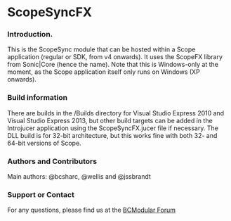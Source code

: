 ScopeSyncFX
===========
### Introduction.
This is the ScopeSync module that can be hosted within a Scope application (regular or SDK, from v4 onwards). It uses the ScopeFX library from Sonic|Core (hence the name). Note that this is Windows-only at the moment, as the Scope application itself only runs on Windows (XP onwards).

### Build information
There are builds in the /Builds directory for Visual Studio Express 2010 and Visual Studio Express 2013, but other build targets can be added in the Introjucer application using the ScopeSyncFX.jucer file if necessary. The DLL build is for 32-bit architecture, but this works fine with both 32- and 64-bit versions of Scope.

### Authors and Contributors
Main authors: @bcsharc, @wellis and @jssbrandt

### Support or Contact
For any questions, please find us at the [BCModular Forum](http://www.bcmodular.co.uk/forum/)
